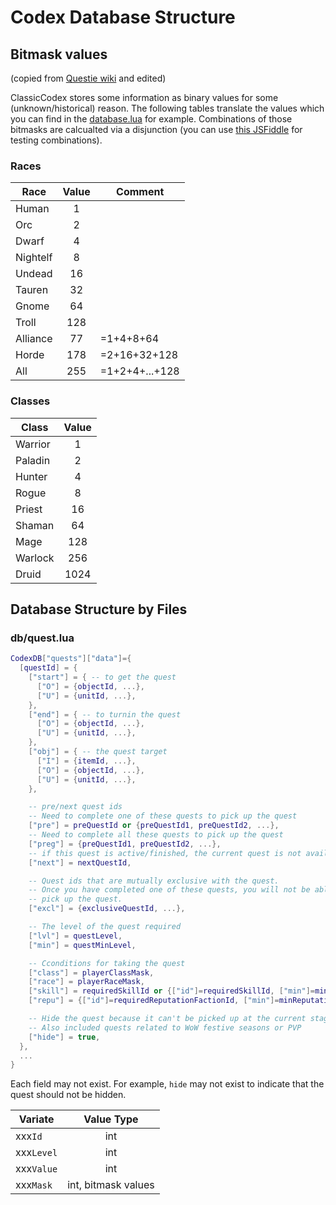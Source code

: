 # Codex Database Structure

## Bitmask values
(copied from [Questie wiki](https://github.com/AeroScripts/QuestieDev/wiki/Database-Structure#bitmask-values) and edited)

ClassicCodex stores some information as binary values for some (unknown/historical) reason. The following tables translate the values which you can find in the [database.lua](https://github.com/project-classic/ClassicCodex/blob/1fc3507501bc2584790c9a89a6df17827c354813/database.lua#L20) for example. Combinations of those bitmasks are calcualted via a disjunction (you can use [this JSFiddle](https://jsfiddle.net/o5tu4vn9/2/) for testing combinations).

### Races

| Race     | Value | Comment        |
| ---------|:-----:|--------------- |
| Human    | 1     |                |
| Orc      | 2     |                |
| Dwarf    | 4     |                |
| Nightelf | 8     |                |
| Undead   | 16    |                |
| Tauren   | 32    |                |
| Gnome    | 64    |                |
| Troll    | 128   |                |
| Alliance | 77    | =1+4+8+64      |
| Horde    | 178   | =2+16+32+128   |
| All      | 255   | =1+2+4+...+128 |

### Classes

| Class    | Value |
| ---------|:-----:|
| Warrior  | 1     |
| Paladin  | 2     |
| Hunter   | 4     |
| Rogue    | 8     |
| Priest   | 16    |
| Shaman   | 64    |
| Mage     | 128   |
| Warlock  | 256   |
| Druid    | 1024  |

## Database Structure by Files

### db/quest.lua
```lua
CodexDB["quests"]["data"]={
  [questId] = {
    ["start"] = { -- to get the quest
      ["O"] = {objectId, ...},
      ["U"] = {unitId, ...},
    },
    ["end"] = { -- to turnin the quest
      ["O"] = {objectId, ...},
      ["U"] = {unitId, ...},
    },
    ["obj"] = { -- the quest target
      ["I"] = {itemId, ...},
      ["O"] = {objectId, ...},
      ["U"] = {unitId, ...},
    },

    -- pre/next quest ids
    -- Need to complete one of these quests to pick up the quest
    ["pre"] = preQuestId or {preQuestId1, preQuestId2, ...},
    -- Need to complete all these quests to pick up the quest
    ["preg"] = {preQuestId1, preQuestId2, ...},
    -- if this quest is active/finished, the current quest is not available anymore
    ["next"] = nextQuestId,

    -- Quest ids that are mutually exclusive with the quest.
    -- Once you have completed one of these quests, you will not be able to
    -- pick up the quest.
    ["excl"] = {exclusiveQuestId, ...},

    -- The level of the quest required
    ["lvl"] = questLevel,
    ["min"] = questMinLevel,

    -- Cconditions for taking the quest
    ["class"] = playerClassMask,
    ["race"] = playerRaceMask,
    ["skill"] = requiredSkillId or {["id"]=requiredSkillId, ["min"]=minSkillValue},
    ["repu"] = {["id"]=requiredReputationFactionId, ["min"]=minReputationValue},

    -- Hide the quest because it can't be picked up at the current stage
    -- Also included quests related to WoW festive seasons or PVP
    ["hide"] = true,
  },
  ...
}
```

Each field may not exist. For example, `hide` may not exist to indicate that the quest should not be hidden.

| Variate    | Value Type          |
| -----------|:-------------------:|
| xxx`Id`    | int                 |
| xxx`Level` | int                 |
| xxx`Value` | int                 |
| xxx`Mask`  | int, bitmask values |
